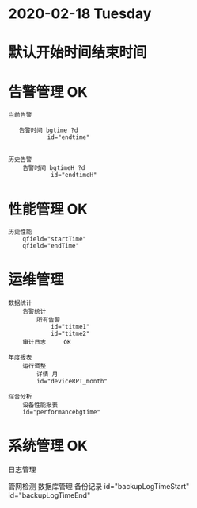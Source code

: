 # 2020-02-18  Tuesday 
# 默认开始时间结束时间 
# 告警管理 OK


    当前告警

       告警时间 bgtime ?d
               id="endtime"
    
    
    历史告警 
        告警时间 bgtimeH ?d
                id="endtimeH"

# 性能管理  OK
    历史性能 
        qfield="startTime"
        qfield="endTime"


# 运维管理 
    数据统计
        告警统计 
            所有告警 
                id="titme1"
                id="titme2"
        审计日志     OK

    年度报表
        运行调整 
            详情 月
            id="deviceRPT_month"

    综合分析 
        设备性能报表
        id="performancebgtime"

# 系统管理  OK

日志管理 

管网检测 
    数据库管理
        备份记录 
        id="backupLogTimeStart"
        id="backupLogTimeEnd"